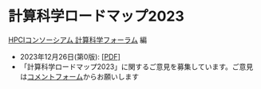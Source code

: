 # 計算科学ロードマップ2023

[HPCIコンソーシアム 計算科学フォーラム](https://hpcic-kkf.com) 編

* 2023年12月26日(第0版): [[PDF]]()
* 「計算科学ロードマップ2023」に関するご意見を募集しています。ご意見は[コメントフォーム](https://forms.gle/Hgcf2LD5RdkkfQxZ9)からお願いします
